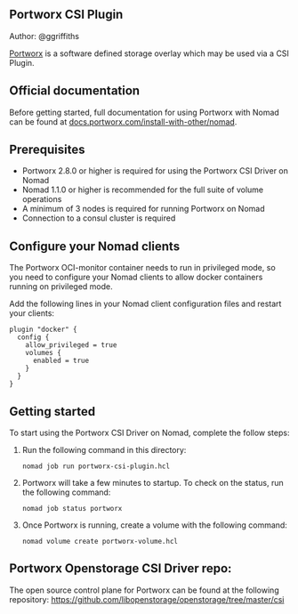 ## Portworx CSI Plugin

Author: @ggriffiths

[Portworx](https://portworx.com/) is a software defined storage overlay which may be used via a CSI Plugin.

## Official documentation

Before getting started, full documentation for using Portworx with Nomad can be found at [docs.portworx.com/install-with-other/nomad](https://docs.portworx.com/install-with-other/nomad).

## Prerequisites

- Portworx 2.8.0 or higher is required for using the Portworx CSI Driver on Nomad
- Nomad 1.1.0 or higher is recommended for the full suite of volume operations
- A minimum of 3 nodes is required for running Portworx on Nomad
- Connection to a consul cluster is required

## Configure your Nomad clients

The Portworx OCI-monitor container needs to run in privileged mode, so you need to configure your Nomad clients to allow docker containers running on privileged mode.

Add the following lines in your Nomad client configuration files and restart your clients:

```hcl
plugin "docker" {
  config {
    allow_privileged = true
    volumes {
      enabled = true
    }
  }
}
```

## Getting started

To start using the Portworx CSI Driver on Nomad, complete the follow steps:

1. Run the following command in this directory:

   ```
   nomad job run portworx-csi-plugin.hcl
   ```

2. Portworx will take a few minutes to startup. To check on the status, run the following command:

   ```
   nomad job status portworx
   ```

3. Once Portworx is running, create a volume with the following command:

   ```
   nomad volume create portworx-volume.hcl
   ```

## Portworx Openstorage CSI Driver repo:

The open source control plane for Portworx can be found at the following repository:
https://github.com/libopenstorage/openstorage/tree/master/csi
